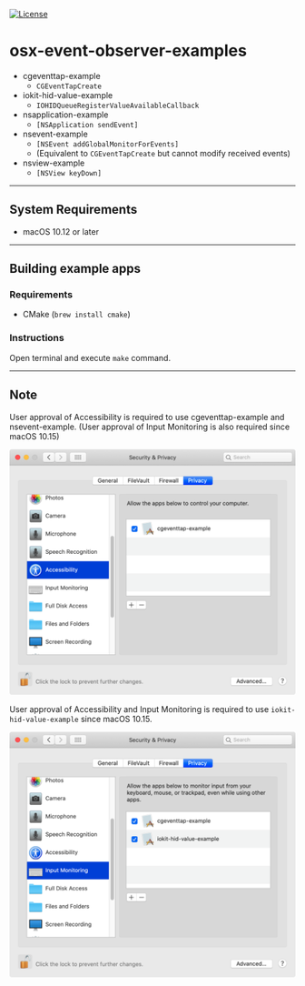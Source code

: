 [![License](https://img.shields.io/badge/license-Public%20Domain-blue.svg)](https://github.com/tekezo/osx-event-observer-examples/blob/master/LICENSE.md)

# osx-event-observer-examples

- cgeventtap-example
  - `CGEventTapCreate`
- iokit-hid-value-example
  - `IOHIDQueueRegisterValueAvailableCallback`
- nsapplication-example
  - `[NSApplication sendEvent]`
- nsevent-example
  - `[NSEvent addGlobalMonitorForEvents]`
  - (Equivalent to `CGEventTapCreate` but cannot modify received events)
- nsview-example
  - `[NSView keyDown]`

---

## System Requirements

- macOS 10.12 or later

---

## Building example apps

### Requirements

- CMake (`brew install cmake`)

### Instructions

Open terminal and execute `make` command.

---

## Note

User approval of Accessibility is required to use cgeventtap-example and nsevent-example.
(User approval of Input Monitoring is also required since macOS 10.15)

![processes](docs/images/accessibility.png)

User approval of Accessibility and Input Monitoring is required
to use `iokit-hid-value-example` since macOS 10.15.

![processes](docs/images/input-monitoring.png)
